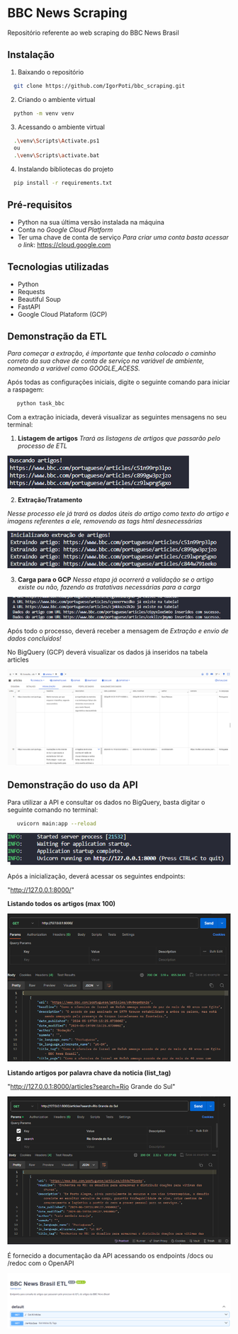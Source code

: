 
# BBC News Scraping

Repositório referente ao web scraping do BBC News Brasil


## Instalação

1. Baixando o repositório

```bash
  git clone https://github.com/IgorPoti/bbc_scraping.git
```

2. Criando o ambiente virtual
```bash
  python -m venv venv
```
3. Acessando o ambiente virtual
```bash
  .\venv\Scripts\Activate.ps1
  ou
  .\venv\Scripts\activate.bat
```

4. Instalando bibliotecas do projeto
```bash
  pip install -r requirements.txt
```

## Pré-requisitos

- Python na sua última versão instalada na máquina
- Conta no _Google Cloud Platform_
- Ter uma chave de conta de serviço
 _Para criar uma conta basta acessar o link_: https://cloud.google.com

## Tecnologias utilizadas

- Python
- Requests
- Beautiful Soup
- FastAPI
- Google Cloud Plataform (GCP)

## Demonstração da ETL

_Para começar a extração, é importante que tenha colocado o caminho correto da sua chave de conta de serviço na variável de ambiente, nomeando a variável como GOOGLE_ACESS._

Após todas as configurações iniciais, digite o seguinte comando para iniciar a raspagem:


```bash
   python task_bbc
```

Com a extração iniciada, deverá visualizar as seguintes mensagens no seu terminal:
1. __Listagem de artigos__
_Trará as listagens de artigos que passarão pelo processo de ETL_

![Descrição da Imagem](resources/Captura%20de%20tela%202024-05-19%20202752.png)



 2. __Extração/Tratamento__

 _Nesse processo ele já trará os dados úteis do artigo como texto do artigo e imagens referentes a ele, removendo as tags html desnecessárias_

![Extração e Tratamento](./resources/Captura%20de%20tela%202024-05-19%20214054.png)

3. __Carga para o GCP__
_Nessa etapa já ocorrerá a validação se o artigo existe ou não, fazendo as tratativas necessárias para a carga_

![Carga GCP](./resources/Captura%20de%20tela%202024-05-19%20214305.png)

Após todo o processo, deverá receber a mensagem de _Extração e envio de dados concluídos!_

No BigQuery (GCP) deverá visualizar os dados já inseridos na tabela articles

![BigQuery](./resources/Captura%20de%20tela%202024-05-19%20214417.png)

## Demonstração do uso da API

Para utilizar a API e consultar os dados no BigQuery, basta digitar o seguinte comando no terminal:

```bash
   uvicorn main:app --reload
```
![Uvicorn iniciando](./resources/Captura%20de%20tela%202024-05-19%20215059.png)

Após a inicialização, deverá acessar os seguintes endpoints:

"http://127.0.0.1:8000/"

__Listando todos os artigos (max 100)__

![Todos os artigos](./resources/Captura%20de%20tela%202024-05-19%20211753.png)

__Listando artigos por palavra chave da noticia (list_tag)__

 "http://127.0.0.1:8000/articles?search=Rio Grande do Sul"

![Artigos por search](./resources/Captura%20de%20tela%202024-05-19%20211913.png)


É fornecido a documentação da API acessando os endpoints /docs ou /redoc com o  OpenAPI

![OpenAPI](./resources/Captura%20de%20tela%202024-05-19%20210529.png)
